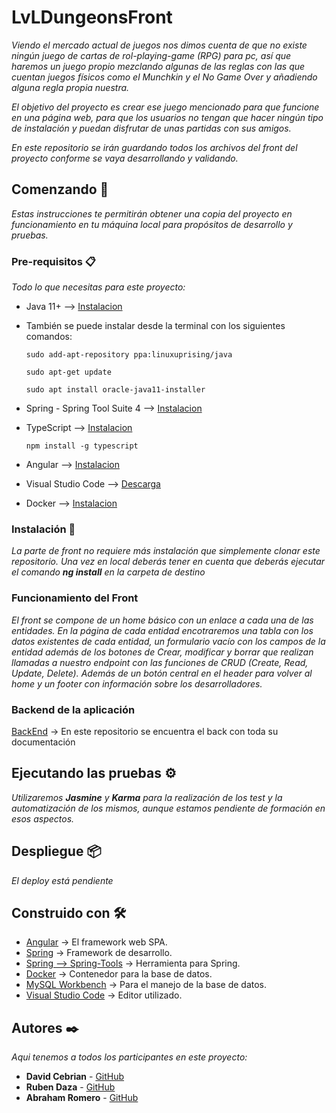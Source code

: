 # LvLDungeonsFront

_Viendo el mercado actual de juegos nos dimos cuenta de que no existe ningún juego de cartas de rol-playing-game (RPG) para pc, así que haremos un juego propio mezclando algunas de las reglas con las que cuentan juegos físicos como el Munchkin y el No Game Over y añadiendo alguna regla propia nuestra._

_El objetivo del proyecto es crear ese juego mencionado para que funcione en una página web, para que los usuarios no tengan que hacer ningún tipo de instalación y puedan disfrutar de unas partidas con sus amigos._

_En este repositorio se irán guardando todos los archivos del front del proyecto conforme se vaya desarrollando y validando._

## Comenzando 🚀

_Estas instrucciones te permitirán obtener una copia del proyecto en funcionamiento en tu máquina local para propósitos de desarrollo y pruebas._

### Pre-requisitos 📋

_Todo lo que necesitas para este proyecto:_

- Java 11+ --> [Instalacion](https://www.java.com/es/download/)

- También se puede instalar desde la terminal con los siguientes comandos:
  
    ```
    sudo add-apt-repository ppa:linuxuprising/java

    sudo apt-get update

    sudo apt install oracle-java11-installer
    ```

- Spring - Spring Tool Suite 4 --> [Instalacion](https://spring.io/tools)

- TypeScript --> [Instalacion](typescriptlang.org/download)

    ```
    npm install -g typescript
    ```
  
- Angular --> [Instalacion](https://angular.io/guide/setup-local)


- Visual Studio Code --> [Descarga](https://code.visualstudio.com/download)

- Docker --> [Instalacion](https://www.docker.com/get-started)

### Instalación 🔧
_La parte de front no requiere más instalación que simplemente clonar este repositorio. Una vez en local deberás tener en cuenta que deberás ejecutar el comando **ng install** en la carpeta de destino_



### Funcionamiento del Front 

_El front se compone de un home básico con un enlace a cada una de las entidades. En la página de cada entidad encotraremos una tabla con los datos existentes de cada entidad, un formulario vacío con los campos de la entidad además de los botones de Crear, modificar y borrar que realizan llamadas a nuestro endpoint con las funciones de CRUD (Create, Read, Update, Delete). Además de un botón central en el header para volver al home y un footer con información sobre los desarrolladores._


### Backend de la aplicación

[BackEnd](https://github.com/davidcebrian/LvLDungeons) →  En este repositorio se encuentra el back con toda su documentación 



## Ejecutando las pruebas ⚙️

_Utilizaremos **Jasmine** y **Karma** para la realización de los test y la automatización de los mismos, aunque estamos pendiente de formación en esos aspectos._

## Despliegue 📦

_El deploy está pendiente_

## Construido con 🛠️

- [Angular](https://angular.io/docs) → El framework web SPA.
- [Spring](https://spring.io/why-spring) → Framework de desarrollo.
- [Spring --> Spring-Tools](https://spring.io/tools) → Herramienta para Spring.
- [Docker](https://www.docker.com/) → Contenedor para la base de datos.
- [MySQL Workbench](https://www.mysql.com/products/workbench/) → Para el manejo de la base de datos.
- [Visual Studio Code](https://code.visualstudio.com/) → Editor utilizado.

## Autores ✒️

_Aqui tenemos a todos los participantes en este proyecto:_

* **David Cebrian** - [GitHub](https://github.com/davidcebrian)
* **Ruben Daza** - [GitHub](https://github.com/rudahee)
* **Abraham Romero** - [GitHub](https://github.com/Abrahamrc94)
